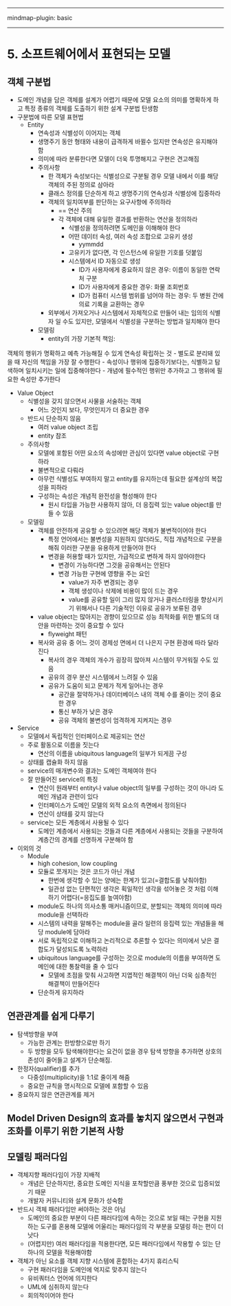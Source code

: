 
---

mindmap-plugin: basic

---

    
# 5. 소프트웨어에서 표현되는 모델
## 객체 구분법
- 도메인 개념을 담은 객체를 설계가 어렵기 때문에 모델 요소의 의미를 명확하게 하고 특정 종류의 객체를 도출하기 위한 설계 구분법 탄생함
- 구분법에 따른 모델 표현법
  - Entity
    - 연속성과 식별성이 이어지는 객체
    - 생명주기 동안 형태와 내용이 급격하게 바뀔수 있지만 연속성은 유지해야 함
    - 의미에 따라 분류한다면 모델이 더욱 투명해지고 구현은 견고해짐
    - 주의사항
      - 한 객체가 속성보다는 식별성으로 구분될 경우 모델 내에서 이를 해당 객체의 주된 정의로 삼아라
      - 클래스 정의를 단순하게 하고 생명주기의 연속성과 식별성에 집중하라
      - 객체의 일치여부를 판단하는 요구사항에 주의하라
        - == 연산 주의
        - 각 객체에 대해 유일한 결과를 반환하는 연산을 정의하라
          - 식별성을 정의하려면 도메인을 이해해야 한다
          - 어떤 데이터 속성, 여러 속성 조합으로 고유키 생성
            - yymmdd
          - 고유키가 없다면, 각 인스턴스에 유일한 기호를 덧붙임
          - 시스템에서 ID 자동으로 생성
            - ID가 사용자에게 중요하지 않은 경우: 이름이 동일한 연락처 구분
            - ID가 사용자에게 중요한 경우: 화물 조회번호
            - ID가 컴퓨터 시스템 범위를 넘어야 하는 경우: 두 병원 간에 의료 기록을 교환하는 경우
      - 외부에서 가져오거나 시스템에서 자체적으로 만들어 내는 임의의 식별자 일 수도 있지만, 모델에서 식별성을 구분하는 방법과 일치해야 한다
    - 모델링
      - entity의 가장 기본적 책임:

객체의 행위가 명확하고 예측 가능해질 수 있게 연속성 확립하는 것
      - 별도로 분리돼 있을 때 자신의 책임을 가장 잘 수행한다
      - 속성이나 행위에 집중하기보다는, 식별하고 탐색하며 일치시키는 일에 집중해야한다
        - 개념에 필수적인 행위만 추가하고 그 행위에 필요한 속성만 추가한다
  - Value Object
    - 식별성을 갖지 않으면서 사물을 서술하는 객체
      - 어느 것인지 보다, 무엇인지가 더 중요한 경우
    - 반드시 단순하지 않음
      - 여러 value object 조립
      - entity 참조
    - 주의사항
      - 모델에 포함된 어떤 요소의 속성에만 관심이 있다면 value object로 구현하라
      - 불변적으로 다뤄라
      - 아무런 식별성도 부여하지 말고 entity를 유지하는데 필요한 설계상의 복잡성을 피하라
      - 구성하는 속성은 개념적 완전성을 형성해야 한다
        - 원시 타입을 가능한 사용하지 않아, 더 응집력 있는 value object를 만들 수 있음
    - 모델링
      - 객체를 안전하게 공유할 수 있으려면 해당 객체가 불변적이어야 한다
        - 특정 언어에서는 불변성을 지원하지 않더라도, 직접 개념적으로 구분을 해줘 이러한 구분을 유용하게 만들어야 한다
        - 변경을 허용할 때가 있지만, 가급적으로 변하게 하지 않아야한다
          - 변경이 가능하다면 그것을 공유해서는 안된다
          - 변경 가능한 구현에 영향을 주는 요인
            - value가 자주 변경되는 경우
            - 객체 생성이나 삭제에 비용이 많이 드는 경우
            - value를 공유할 일이 그리 많지 않거나 클러스터링을 향상시키기 위해서나 다른 기술적인 이유로 공유가 보류된 경우
      - value object는 많아지는 경향이 있으므로 성능 최적화를 위한 별도의 대안을 마련하는 것이 중요할 수 있다
        - flyweight 패턴
      - 복사와 공유 중 어느 것이 경제성 면에서 더 나은지 구현 환경에 따라 달라진다
        - 복사의 경우 객체의 개수가 굉장히 많아져 시스템이 무거워질 수도 있음
        - 공유의 경우 분산 시스템에서 느려질 수 있음
        - 공유가 도움이 되고 문제가 적게 일어나는 경우
          - 공간을 절약하거나 데이터베이스 내의 객체 수를 줄이는 것이 중요한 경우
          - 통신 부하가 낮은 경우
          - 공유 객체의 불변성이 엄격하게 지켜지는 경우
  - Service
    - 모델에서 독립적인 인터페이스로 제공되는 연산
    - 주로 활동으로 이름을 짓는다
      - 연산의 이름을 ubiquitous language의 일부가 되게끔 구성
    - 상태를 캡슐화 하지 않음
    - service의 매개변수와 결과는 도메인 객체여야 한다
    - 잘 만들어진 service의 특징
      - 연산이 원래부터 entity나 value object의 일부를 구성하는 것이 아니라 도메인 개념과 관련이 있다
      - 인터페이스가 도메인 모델의 외적 요소의 측면에서 정의된다
      - 연산이 상태를 갖지 않는다
    - service는 모든 계층에서 사용될 수 있다
      - 도메인 계층에서 사용되는 것들과 다른 계층에서 사용되는 것들을 구분하여 계층간의 경계를 선명하게 구분해야 함
- 이외의 것
  - Module
    - high cohesion, low coupling
    - 모듈로 쪼개지는 것은 코드가 아닌 개념
      - 한번에 생각할 수 있는 양에는 한계가 있고(=결합도를 낮춰야함)
      - 일관성 없는 단편적인 생각은 획일적인 생각을 섞어놓은 것 처럼 이해하기 어렵다(=응집도를 높여야함)
    - module도 하나의 의사소통 매커니즘이므로, 분할되는 객체의 의미에 따라 module을 선택하라
    - 시스템의 내력을 말해주는 module을 골라 일련의 응집력 있는 개념들을 해당 module에 담아라
    - 서로 독립적으로 이해하고 논리적으로 추론할 수 있다는 의미에서 낮은 결합도가 달성되도록 노력하라
    - ubiquitous language를 구성하는 것으로 module의 이름을 부여하면 도메인에 대한 통찰력을 줄 수 있다
      - 모델에 초점을 맞춰 사고하면 지엽적인 해결책이 아닌 더욱 심층적인 해결책이 만들어진다
    - 단순하게 유지하라
## 연관관계를 쉽게 다루기
- 탐색방향을 부여
  - 가능한 관계는 한방향으로만 하기
  - 두 방향을 모두 탐색해야한다는 요건이 없을 경우 탐색 방향을 추가하면 상호의존성이 줄어들고 설계가 단순해짐.
- 한정자(qualifier)를 추가
  - 다중성(multiplicity)을 1:1로 줄이게 해줌
  - 중요한 규칙을 명시적으로 모델에 포함할 수 있음
- 중요하지 않은 연관관계를 제거
## Model Driven Design의 효과를 놓치지 않으면서 구현과 조화를 이루기 위한 기본적 사항
## 모델링 패러다임
- 객체지향 패러다임이 가장 지배적
  - 개념은 단순하지만, 중요한 도메인 지식을 포착할만큼 풍부한 것으로 입증되었기 때문
  - 개발자 커뮤니티와 설계 문화가 성숙함
- 반드시 객체 패러다임만 써야하는 것은 아님
  - 도메인의 중요한 부분이 다른 패러다임에 속하는 것으로 보일 때는 구현을 지원하는 도구를 혼용해 모델에 어울리는 패러다임의 각 부분을 모델링 하는 편이 더 낫다
  - (어렵지만) 여러 패러다임을 적용한다면, 모든 패러다임에서 작용할 수 있는 단 하나의 모델을 적용해야함
- 객체가 아닌 요소를 객체 지향 시스템에 혼합하는 4가지 휴리스틱
  - 구현 패러다임을 도메인에 억지로 맞추지 않는다
  - 유비쿼터스 언어에 의지한다
  - UML에 심취하지 않는다
  - 회의적이어야 한다